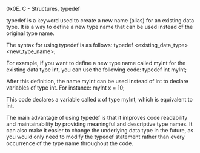0x0E. C - Structures, typedef

typedef is a keyword used to create a new name (alias) for an existing data type. It is a way to define a new type name that can be used instead of the original type name.

The syntax for using typedef is as follows:
typedef <existing_data_type> <new_type_name>;


For example, if you want to define a new type name called myInt for the existing data type int, you can use the following code:
typedef int myInt;

After this definition, the name myInt can be used instead of int to declare variables of type int. For instance:
myInt x = 10;

This code declares a variable called x of type myInt, which is equivalent to int.

The main advantage of using typedef is that it improves code readability and maintainability by providing meaningful and descriptive type names. It can also make it easier to change the underlying data type in the future, as you would only need to modify the typedef statement rather than every occurrence of the type name throughout the code.
